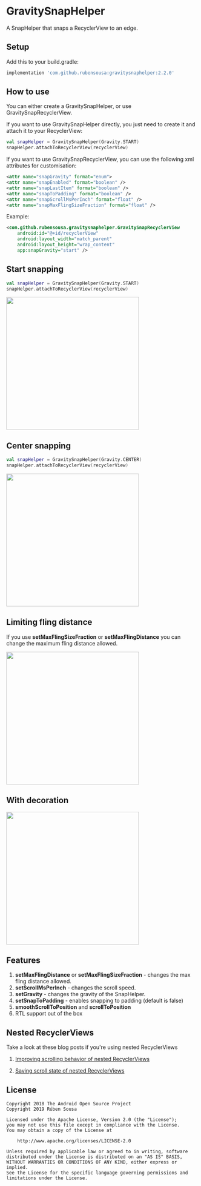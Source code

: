 # GravitySnapHelper

A SnapHelper that snaps a RecyclerView to an edge.

## Setup

Add this to your build.gradle:

```groovy
implementation 'com.github.rubensousa:gravitysnaphelper:2.2.0'
```

## How to use

You can either create a GravitySnapHelper, or use GravitySnapRecyclerView.

If you want to use GravitySnapHelper directly, 
you just need to create it and attach it to your RecyclerView:

```kotlin
val snapHelper = GravitySnapHelper(Gravity.START)
snapHelper.attachToRecyclerView(recyclerView)
```

If you want to use GravitySnapRecyclerView, you can use the following xml attributes for customisation:

```xml
<attr name="snapGravity" format="enum">
<attr name="snapEnabled" format="boolean" />
<attr name="snapLastItem" format="boolean" />
<attr name="snapToPadding" format="boolean" />
<attr name="snapScrollMsPerInch" format="float" />
<attr name="snapMaxFlingSizeFraction" format="float" />
```

Example:

```xml
<com.github.rubensousa.gravitysnaphelper.GravitySnapRecyclerView
    android:id="@+id/recyclerView"
    android:layout_width="match_parent"
    android:layout_height="wrap_content"
    app:snapGravity="start" />
```

## Start snapping

```kotlin
val snapHelper = GravitySnapHelper(Gravity.START)
snapHelper.attachToRecyclerView(recyclerView)
```

<img src="screens/start_snap.gif" width=350></img>

## Center snapping

```kotlin
val snapHelper = GravitySnapHelper(Gravity.CENTER)
snapHelper.attachToRecyclerView(recyclerView)
```

<img src="screens/center_snap.gif" width=350></img>

## Limiting fling distance

If you use  **setMaxFlingSizeFraction** or **setMaxFlingDistance** 
you can change the maximum fling distance allowed.

<img src="screens/fling_limit_snap.gif" width=350></img>


## With decoration

<img src="screens/decoration_snap.gif" width=350></img>

## Features 

1. **setMaxFlingDistance** or **setMaxFlingSizeFraction** - changes the max fling distance allowed.
2. **setScrollMsPerInch** - changes the scroll speed.
3. **setGravity** - changes the gravity of the SnapHelper.
4. **setSnapToPadding** - enables snapping to padding (default is false)
5. **smoothScrollToPosition** and **scrollToPosition**
6. RTL support out of the box

## Nested RecyclerViews

Take a look at these blog posts if you're using nested RecyclerViews

1. [Improving scrolling behavior of nested RecyclerViews](https://rubensousa.com/2019/08/16/nested_recyclerview_part1/)

2. [Saving scroll state of nested RecyclerViews](https://rubensousa.com/2019/08/27/saving_scroll_state_of_nested_recyclerviews/)


## License

    Copyright 2018 The Android Open Source Project
    Copyright 2019 Rúben Sousa
    
    Licensed under the Apache License, Version 2.0 (the "License");
    you may not use this file except in compliance with the License.
    You may obtain a copy of the License at
    
        http://www.apache.org/licenses/LICENSE-2.0
    
    Unless required by applicable law or agreed to in writing, software
    distributed under the License is distributed on an "AS IS" BASIS,
    WITHOUT WARRANTIES OR CONDITIONS OF ANY KIND, either express or implied.
    See the License for the specific language governing permissions and
    limitations under the License.
